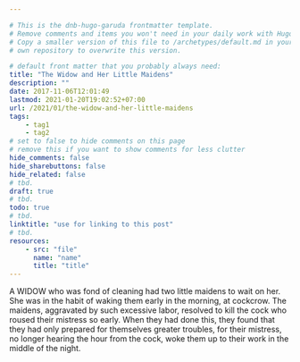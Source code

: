 ```yaml
---

# This is the dnb-hugo-garuda frontmatter template. 
# Remove comments and items you won't need in your daily work with Hugo.
# Copy a smaller version of this file to /archetypes/default.md in your
# own repository to overwrite this version.

# default front matter that you probably always need:
title: "The Widow and Her Little Maidens"
description: ""
date: 2017-11-06T12:01:49
lastmod: 2021-01-20T19:02:52+07:00
url: /2021/01/the-widow-and-her-little-maidens
tags:
    - tag1
    - tag2
# set to false to hide comments on this page
# remove this if you want to show comments for less clutter
hide_comments: false
hide_sharebuttons: false
hide_related: false
# tbd.
draft: true
# tbd.
todo: true
# tbd.
linktitle: "use for linking to this post"
# tbd.
resources:
    - src: "file"
      name: "name"
      title: "title"
---
```

A WIDOW who was fond of cleaning had two little maidens to wait on her. She was in the habit of waking them early in the morning, at cockcrow. The maidens, aggravated by such excessive labor, resolved to kill the cock who roused their mistress so early. When they had done this, they found that they had only prepared for themselves greater troubles, for their mistress, no longer hearing the hour from the cock, woke them up to their work in the middle of the night.


